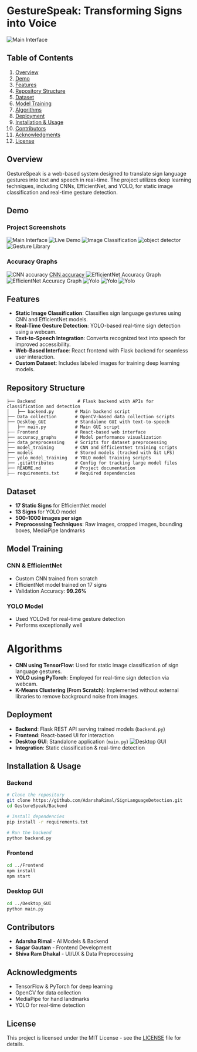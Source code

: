 # GestureSpeak: Transforming Signs into Voice

![Main Interface](Project%20screenshot/Screenshot%202025-02-04%20101952.png)



## Table of Contents
1. [Overview](#overview)
2. [Demo](#demo)
3. [Features](#features)
4. [Repository Structure](#repository-structure)
5. [Dataset](#dataset)
6. [Model Training](#model-training)
7. [Algorithms](#algorithms)
7. [Deployment](#deployment)
8. [Installation & Usage](#installation--usage)
9. [Contributors](#contributors)
10. [Acknowledgments](#acknowledgments)
11. [License](#license)

## Overview
GestureSpeak is a web-based system designed to translate sign language gestures into text and speech in real-time. The project utilizes deep learning techniques, including CNNs, EfficientNet, and YOLO, for static image classification and real-time gesture detection.

## Demo
### Project Screenshots
![Main Interface](Project%20screenshot/Screenshot%202025-02-04%20101952.png)
![Live Demo](Project%20screenshot/Screenshot%202025-02-04%20102024.png)
![Image Classification](Project%20screenshot/Screenshot%202025-02-04%20102043.png)
![object detector](Project%20screenshot/Screenshot%202025-02-04%20102101.png)
![Gesture Library](Project%20screenshot/Screenshot%202025-02-04%20102234.png)


### Accuracy Graphs
![CNN accuracy](accuracy_graphs/Scratch_cnn/scratch_cnn_accuracy_loss.png)
[CNN accuracy](accuracy_graphs/Scratch_cnn/scratch_cnn_loss_vs_epoch.png)
![EfficientNet Accuracy Graph](accuracy_graphs/accuracy_matrices%20_transfer_learning/accuracy_vs_epochs.png)
![EfficientNet Accuracy Graph](accuracy_graphs/accuracy_matrices%20_transfer_learning/class_wise_precision.png)
![Yolo](accuracy_graphs/Yolo/confusion_matrix.png)
![Yolo](accuracy_graphs/Yolo/results.png)
![Yolo](accuracy_graphs/Yolo/F1_curve.png)

## Features
- **Static Image Classification**: Classifies sign language gestures using CNN and EfficientNet models.
- **Real-Time Gesture Detection**: YOLO-based real-time sign detection using a webcam.
- **Text-to-Speech Integration**: Converts recognized text into speech for improved accessibility.
- **Web-Based Interface**: React frontend with Flask backend for seamless user interaction.
- **Custom Dataset**: Includes labeled images for training deep learning models.

## Repository Structure
```
├── Backend                # Flask backend with APIs for classification and detection
│   ├── backend.py        # Main backend script
├── Data_collection       # OpenCV-based data collection scripts
├── Desktop_GUI           # Standalone GUI with text-to-speech
│   ├── main.py           # Main GUI script
├── Frontend              # React-based web interface
├── accuracy_graphs       # Model performance visualization
├── data_preprocessing    # Scripts for dataset preprocessing
├── model_training        # CNN and EfficientNet training scripts
├── models                # Stored models (tracked with Git LFS)
├── yolo_model_training   # YOLO model training scripts
├── .gitattributes        # Config for tracking large model files
├── README.md             # Project documentation
├── requirements.txt      # Required dependencies
```

## Dataset
- **17 Static Signs** for EfficientNet model
- **13 Signs** for YOLO model
- **500–1000 images per sign**
- **Preprocessing Techniques**: Raw images, cropped images, bounding boxes, MediaPipe landmarks

## Model Training
### CNN & EfficientNet
- Custom CNN trained from scratch
- EfficientNet model trained on 17 signs
- Validation Accuracy: **99.26%**

### YOLO Model
- Used YOLOv8 for real-time gesture detection
- Performs exceptionally well

# Algorithms
- **CNN using TensorFlow**: Used for static image classification of sign language gestures.
- **YOLO using PyTorch**: Employed for real-time sign detection via webcam.
- **K-Means Clustering (From Scratch)**: Implemented without external libraries to remove background noise from images.

## Deployment
- **Backend**: Flask REST API serving trained models (`backend.py`)
- **Frontend**: React-based UI for interaction
- **Desktop GUI**: Standalone application (`main.py`)
![Desktop GUI](Project%20screenshot/Screenshot%202025-02-02%20165434.png)
- **Integration**: Static classification & real-time detection

## Installation & Usage
### Backend
```bash
# Clone the repository
git clone https://github.com/AdarshaRimal/SignLanguageDetection.git
cd GestureSpeak/Backend

# Install dependencies
pip install -r requirements.txt

# Run the backend
python backend.py
```

### Frontend
```bash
cd ../Frontend
npm install
npm start
```

### Desktop GUI
```bash
cd ../Desktop_GUI
python main.py
```

## Contributors
- **Adarsha Rimal** - AI Models & Backend
- **Sagar Gautam** - Frontend Development
- **Shiva Ram Dhakal** - UI/UX & Data Preprocessing

## Acknowledgments
- TensorFlow & PyTorch for deep learning
- OpenCV for data collection
- MediaPipe for hand landmarks
- YOLO for real-time detection

## License
This project is licensed under the MIT License - see the [LICENSE](LICENSE) file for details.


